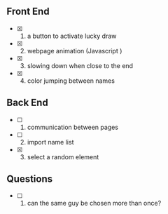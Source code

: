 ## Front End
- [x] 1. a button to activate lucky draw
- [x] 2. webpage animation (Javascript )
- [x] 3. slowing down when close to the end
- [x] 4. color jumping between names

## Back End
- [ ] 1. communication between pages
- [ ] 2. import name list
- [x] 3. select a random element

## Questions
- [ ] 1. can the same guy be chosen more than once?